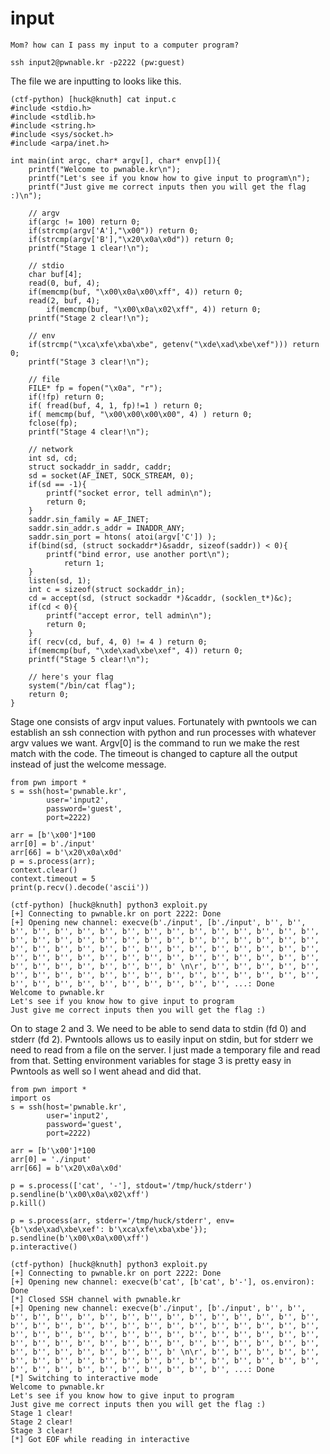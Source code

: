 # input

```
Mom? how can I pass my input to a computer program?

ssh input2@pwnable.kr -p2222 (pw:guest)
```

The file we are inputting to looks like this.

```
(ctf-python) [huck@knuth] cat input.c
#include <stdio.h>
#include <stdlib.h>
#include <string.h>
#include <sys/socket.h>
#include <arpa/inet.h>

int main(int argc, char* argv[], char* envp[]){
	printf("Welcome to pwnable.kr\n");
	printf("Let's see if you know how to give input to program\n");
	printf("Just give me correct inputs then you will get the flag :)\n");

	// argv
	if(argc != 100) return 0;
	if(strcmp(argv['A'],"\x00")) return 0;
	if(strcmp(argv['B'],"\x20\x0a\x0d")) return 0;
	printf("Stage 1 clear!\n");	

	// stdio
	char buf[4];
	read(0, buf, 4);
	if(memcmp(buf, "\x00\x0a\x00\xff", 4)) return 0;
	read(2, buf, 4);
        if(memcmp(buf, "\x00\x0a\x02\xff", 4)) return 0;
	printf("Stage 2 clear!\n");
	
	// env
	if(strcmp("\xca\xfe\xba\xbe", getenv("\xde\xad\xbe\xef"))) return 0;
	printf("Stage 3 clear!\n");

	// file
	FILE* fp = fopen("\x0a", "r");
	if(!fp) return 0;
	if( fread(buf, 4, 1, fp)!=1 ) return 0;
	if( memcmp(buf, "\x00\x00\x00\x00", 4) ) return 0;
	fclose(fp);
	printf("Stage 4 clear!\n");	

	// network
	int sd, cd;
	struct sockaddr_in saddr, caddr;
	sd = socket(AF_INET, SOCK_STREAM, 0);
	if(sd == -1){
		printf("socket error, tell admin\n");
		return 0;
	}
	saddr.sin_family = AF_INET;
	saddr.sin_addr.s_addr = INADDR_ANY;
	saddr.sin_port = htons( atoi(argv['C']) );
	if(bind(sd, (struct sockaddr*)&saddr, sizeof(saddr)) < 0){
		printf("bind error, use another port\n");
    		return 1;
	}
	listen(sd, 1);
	int c = sizeof(struct sockaddr_in);
	cd = accept(sd, (struct sockaddr *)&caddr, (socklen_t*)&c);
	if(cd < 0){
		printf("accept error, tell admin\n");
		return 0;
	}
	if( recv(cd, buf, 4, 0) != 4 ) return 0;
	if(memcmp(buf, "\xde\xad\xbe\xef", 4)) return 0;
	printf("Stage 5 clear!\n");

	// here's your flag
	system("/bin/cat flag");	
	return 0;
}
```

Stage one consists of argv input values. Fortunately with pwntools we can establish an ssh connection with python and run processes with whatever argv values we want. Argv[0] is the command to run we make the rest match with the code. The timeout is changed to capture all the output instead of just the welcome message.

```
from pwn import *
s = ssh(host='pwnable.kr',
        user='input2',
        password='guest',
        port=2222)

arr = [b'\x00']*100
arr[0] = b'./input'
arr[66] = b'\x20\x0a\x0d'
p = s.process(arr);
context.clear()
context.timeout = 5
print(p.recv().decode('ascii'))
```

```
(ctf-python) [huck@knuth] python3 exploit.py
[+] Connecting to pwnable.kr on port 2222: Done
[+] Opening new channel: execve(b'./input', [b'./input', b'', b'', b'', b'', b'', b'', b'', b'', b'', b'', b'', b'', b'', b'', b'', b'', b'', b'', b'', b'', b'', b'', b'', b'', b'', b'', b'', b'', b'', b'', b'', b'', b'', b'', b'', b'', b'', b'', b'', b'', b'', b'', b'', b'', b'', b'', b'', b'', b'', b'', b'', b'', b'', b'', b'', b'', b'', b'', b'', b'', b'', b'', b'', b'', b'', b' \n\r', b'', b'', b'', b'', b'', b'', b'', b'', b'', b'', b'', b'', b'', b'', b'', b'', b'', b'', b'', b'', b'', b'', b'', b'', b'', b'', b'', b'', b'', ...: Done
Welcome to pwnable.kr
Let's see if you know how to give input to program
Just give me correct inputs then you will get the flag :)
```

On to stage 2 and 3. We need to be able to send data to stdin (fd 0) and stderr (fd 2). Pwntools allows us to easily input on stdin, but for stderr we need to read from a file on the server. I just made a temporary file and read from that. Setting environment variables for stage 3 is pretty easy in Pwntools as well so I went ahead and did that.

```
from pwn import *
import os
s = ssh(host='pwnable.kr',
        user='input2',
        password='guest',
        port=2222)
  
arr = [b'\x00']*100
arr[0] = './input'
arr[66] = b'\x20\x0a\x0d'

p = s.process(['cat', '-'], stdout='/tmp/huck/stderr')
p.sendline(b'\x00\x0a\x02\xff')
p.kill()

p = s.process(arr, stderr='/tmp/huck/stderr', env={b'\xde\xad\xbe\xef': b'\xca\xfe\xba\xbe'});
p.sendline(b'\x00\x0a\x00\xff')	
p.interactive()
```

```
(ctf-python) [huck@knuth] python3 exploit.py
[+] Connecting to pwnable.kr on port 2222: Done
[+] Opening new channel: execve(b'cat', [b'cat', b'-'], os.environ): Done
[*] Closed SSH channel with pwnable.kr
[+] Opening new channel: execve(b'./input', [b'./input', b'', b'', b'', b'', b'', b'', b'', b'', b'', b'', b'', b'', b'', b'', b'', b'', b'', b'', b'', b'', b'', b'', b'', b'', b'', b'', b'', b'', b'', b'', b'', b'', b'', b'', b'', b'', b'', b'', b'', b'', b'', b'', b'', b'', b'', b'', b'', b'', b'', b'', b'', b'', b'', b'', b'', b'', b'', b'', b'', b'', b'', b'', b'', b'', b'', b' \n\r', b'', b'', b'', b'', b'', b'', b'', b'', b'', b'', b'', b'', b'', b'', b'', b'', b'', b'', b'', b'', b'', b'', b'', b'', b'', b'', b'', b'', b'', ...: Done
[*] Switching to interactive mode
Welcome to pwnable.kr
Let's see if you know how to give input to program
Just give me correct inputs then you will get the flag :)
Stage 1 clear!
Stage 2 clear!
Stage 3 clear!
[*] Got EOF while reading in interactive
```
